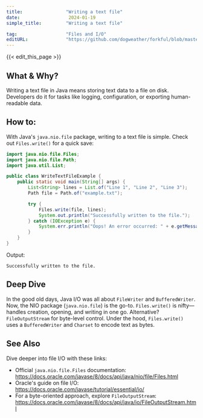 ```yaml
---
title:                "Writing a text file"
date:                  2024-01-19
simple_title:         "Writing a text file"

tag:                  "Files and I/O"
editURL:              "https://github.com/dogweather/forkful/blob/master/content/en/java/writing-a-text-file.md"
---
```


{{< edit_this_page >}}

## What & Why?

Writing a text file in Java means storing text data to a file on disk. Developers do it for tasks like logging, configuration, or exporting human-readable data.


## How to:

With Java's `java.nio.file` package, writing to a text file is simple. Check out `Files.write()` for a quick save:

```java
import java.nio.file.Files;
import java.nio.file.Path;
import java.util.List;

public class WriteTextFileExample {
    public static void main(String[] args) {
        List<String> lines = List.of("Line 1", "Line 2", "Line 3");
        Path file = Path.of("example.txt");

        try {
            Files.write(file, lines);
            System.out.println("Successfully written to the file.");
        } catch (IOException e) {
            System.err.println("Oops! An error occurred: " + e.getMessage());
        }
    }
}
```

Output:
```
Successfully written to the file.
```

## Deep Dive

In the good old days, Java I/O was all about `FileWriter` and `BufferedWriter`. Now, the NIO package (`java.nio.file`) is the go-to. `Files.write()` is nifty—handles creation, opening, and writing in one go. Alternative? `FileOutputStream` for byte-level control. Under the hood, `Files.write()` uses a `BufferedWriter` and `Charset` to encode text as bytes.


## See Also

Dive deeper into file I/O with these links:

- Official `java.nio.file.Files` documentation: https://docs.oracle.com/javase/8/docs/api/java/nio/file/Files.html
- Oracle's guide on file I/O: https://docs.oracle.com/javase/tutorial/essential/io/
- For a byte-oriented approach, explore `FileOutputStream`: https://docs.oracle.com/javase/8/docs/api/java/io/FileOutputStream.html

